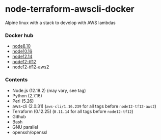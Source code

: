 # node-terraform-awscli-docker

Alpine linux with a stack to develop with AWS lambdas

### Docker hub

- [node8.10](https://hub.docker.com/r/szanata/node-terraform-awscli:node8.10)
- [node10.16](https://hub.docker.com/r/szanata/node-terraform-awscli:node10.16)
- [node12.14](https://hub.docker.com/r/szanata/node-terraform-awscli:node12.14)
- [node12-tf12](https://hub.docker.com/r/szanata/node-terraform-awscli:node12-tf12)
- [node12-tf12-aws2](https://hub.docker.com/r/szanata/node-terraform-awscli:node12-tf12-aws2)

### Contents

- Node.js (12.18.2) (may vary, see tag)
- Python (2.7.16)
- Perl (5.26)
- aws-cli (2.0.31) (`aws-cli/1.16.239` for all tags before `node12-tf12-aws2`)
- Terraform (0.12.25) (`0.11.14` for all tags before `node12-tf12`)
- Github
- Bash
- GNU parallel
- openssh/openssl
